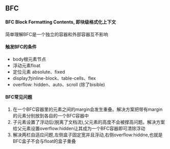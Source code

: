 ## BFC ##

#### BFC Block Formatting Contents, 即块级格式化上下文 ####

简单理解BFC是一个独立的容器和外部容器互不影响

#### 触发BFC的条件
- body根元素节点
- 浮动元素float
- 定位元素 absolute、fixed
- display为inline-block、table-cells、flex
- overflow: hidden、auto、scroll (除了bisible)

#### BFC常见问题
1. 在一个BFC容器里的元素之间的margin会发生重叠。解决方案把带有margin的元素分别放到各自的一个BFC容器中
2. 子元素设置了浮动后(脱离了文档流),父元素的高度不会被撑高问题。解决方案给父元素设置overflow:hidden让其成为一个BFC容器即可清除浮动
3. 解决两栏自适应问题,左侧盒子固定宽并且浮动,右侧overflow:hiddne,也就是BFC盒子不会与float的盒子重叠

